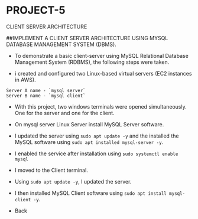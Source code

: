 # PROJECT-5
CLIENT SERVER ARCHITECTURE


##IMPLEMENT A CLIENT SERVER ARCHITECTURE USING MYSQL DATABASE MANAGEMENT SYSTEM (DBMS).

- To demonstrate a basic client-server using MySQL Relational Database Management System (RDBMS), the following steps were taken.

- i created and configured two Linux-based virtual servers (EC2 instances in AWS).

```
Server A name - `mysql server`
Server B name - `mysql client`
```

- With this project, two windows terminals were opened simultaneously. One for the server and one for the client.

- On mysql server Linux Server install MySQL Server software.

- I updated the server using `sudo apt update -y` and the installed the MySQL software using `sudo apt installed mysql-server -y`.

- I enabled the service after installation using `sudo systemctl enable mysql`

- I moved to the Client terminal.

- Using `sudo apt update -y`, I updated the server.

- I then installed MySQL Client software using `sudo apt install mysql-client -y`.

- Back
